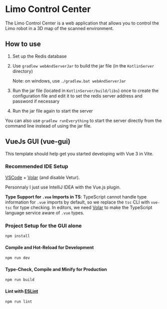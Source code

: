 # Limo Control Center

The Limo Control Center is a web application that allows you to control the Limo robot in a 3D map of the scanned
environment.

## How to use

1. Set up the Redis database

2. Use `gradlew webAndServerJar` to build the jar file (in the `KotlinServer` directory)

   Note: on windows, use `./gradlew.bat webAndServerJar`

3. Run the jar file (located in `KotlinServer/build/libs`) once to create the configuration file and edit it to set the
   redis server address and password if necessary

4. Run the jar file again to start the server

You can also use `gradlew runEverything` to start the server directly from the command line instead of using the jar
file.

## VueJs GUI (vue-gui)

This template should help get you started developing with Vue 3 in Vite.

### Recommended IDE Setup

[VSCode](https://code.visualstudio.com/) + [Volar](https://marketplace.visualstudio.com/items?itemName=Vue.volar) (and disable Vetur).

Personnaly I just use IntelliJ IDEA with the Vue.js plugin.

**Type Support for `.vue` Imports in TS**: TypeScript cannot handle type information for `.vue` imports by default, so 
we replace the `tsc` CLI with `vue-tsc` for type checking. In editors, we need [Volar](https://marketplace.visualstudio.com/items?itemName=Vue.volar) to make the TypeScript 
language service aware of `.vue` types.

### Project Setup for the GUI alone

```sh
npm install
```

#### Compile and Hot-Reload for Development

```sh
npm run dev
```

#### Type-Check, Compile and Minify for Production

```sh
npm run build
```

#### Lint with [ESLint](https://eslint.org/)

```sh
npm run lint
```
